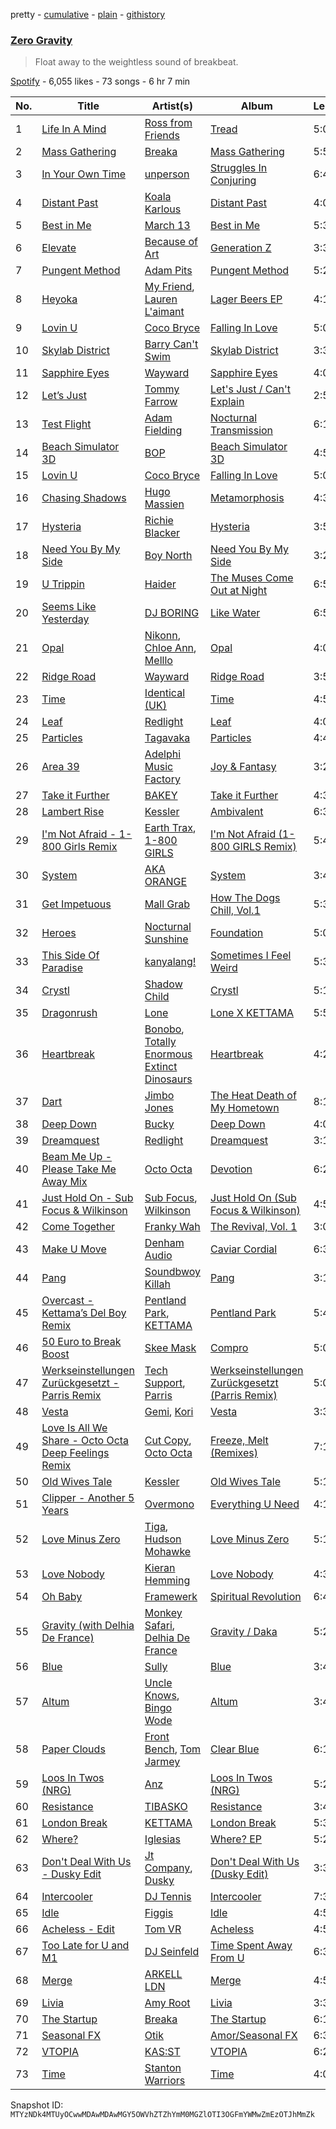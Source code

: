 pretty - [cumulative](/playlists/cumulative/37i9dQZF1DWV15Do5xY4up.md) - [plain](/playlists/plain/37i9dQZF1DWV15Do5xY4up) - [githistory](https://github.githistory.xyz/mackorone/spotify-playlist-archive/blob/main/playlists/plain/37i9dQZF1DWV15Do5xY4up)

### [Zero Gravity](https://open.spotify.com/playlist/37i9dQZF1DWV15Do5xY4up)

> Float away to the weightless sound of breakbeat.

[Spotify](https://open.spotify.com/user/spotify) - 6,055 likes - 73 songs - 6 hr 7 min

| No. | Title | Artist(s) | Album | Length |
|---|---|---|---|---|
| 1 | [Life In A Mind](https://open.spotify.com/track/4JVF59QcAnw65v74ZK4DW2) | [Ross from Friends](https://open.spotify.com/artist/1Ma3pJzPIrAyYPNRkp3SUF) | [Tread](https://open.spotify.com/album/5wKXfInna4rPKYVhdiSgQA) | 5:03 |
| 2 | [Mass Gathering](https://open.spotify.com/track/75SmTOHWEkyaUjcALTpmGW) | [Breaka](https://open.spotify.com/artist/2hTtDy5yaNWqVmBj7EpaAq) | [Mass Gathering](https://open.spotify.com/album/4VFAZ2yuxHo8NW6GfwIop2) | 5:50 |
| 3 | [In Your Own Time](https://open.spotify.com/track/3sxV5L6EBIYeUdcGgVrAa2) | [unperson](https://open.spotify.com/artist/31lhWbJmDZarZyNkQdMYjK) | [Struggles In Conjuring](https://open.spotify.com/album/1NYNV1deZTo3TFmV7RF35d) | 6:47 |
| 4 | [Distant Past](https://open.spotify.com/track/2BzWiPWFsCgPZ0RqXc3S12) | [Koala Karlous](https://open.spotify.com/artist/5h0JMWzRBgCtl8dahtxugO) | [Distant Past](https://open.spotify.com/album/1kIAk5bnTakeCsXKEsX3E8) | 4:07 |
| 5 | [Best in Me](https://open.spotify.com/track/5f5oCn8eUGl3Elcp5wKrfc) | [March 13](https://open.spotify.com/artist/1HFMq4FxAkAIGOedJoCBDO) | [Best in Me](https://open.spotify.com/album/3imCSMDrH2A9LZJG9v9FPZ) | 5:34 |
| 6 | [Elevate](https://open.spotify.com/track/3E2N8qR5WeeDxuB9ky2FQE) | [Because of Art](https://open.spotify.com/artist/4Cmrx83CCgN8X1hkyhkUkq) | [Generation Z](https://open.spotify.com/album/51o8yvtAFMk8uZj40IqKIS) | 3:38 |
| 7 | [Pungent Method](https://open.spotify.com/track/1h5JayKI2fkVMGL0GRnZVX) | [Adam Pits](https://open.spotify.com/artist/0vrrcYDODaghHDyxGZCIis) | [Pungent Method](https://open.spotify.com/album/0xTs0LzMADcPxIGpESbVMj) | 5:25 |
| 8 | [Heyoka](https://open.spotify.com/track/17cVuIl1z18wO2cZda3sxA) | [My Friend](https://open.spotify.com/artist/1hg70WTHwGUQ7XDbjy3szw), [Lauren L'aimant](https://open.spotify.com/artist/2M2QzPADSybcVig2CBTcFJ) | [Lager Beers EP](https://open.spotify.com/album/5izcjEZQUvnhfeLWM67n72) | 4:13 |
| 9 | [Lovin U](https://open.spotify.com/track/5NS2mvyyimFo4GStYcjrL1) | [Coco Bryce](https://open.spotify.com/artist/08hjAM9XAD28O0nWVKmlx5) | [Falling In Love](https://open.spotify.com/album/2ZXNASZ0miJJPHZMRzrRLh) | 5:08 |
| 10 | [Skylab District](https://open.spotify.com/track/5N9ORjMVySSfAbW3NbEHeX) | [Barry Can't Swim](https://open.spotify.com/artist/0vTVU0KH0CVzijsoKGsTPl) | [Skylab District](https://open.spotify.com/album/4F4MP8Ifyv38AiLHPeKHUw) | 3:37 |
| 11 | [Sapphire Eyes](https://open.spotify.com/track/1AuKIQy8e7ifqsSAbPSJ10) | [Wayward](https://open.spotify.com/artist/6QzNZv95Ql8TJ7PsHvOvZS) | [Sapphire Eyes](https://open.spotify.com/album/1NiKOW5Z6EdvWPe7y5BIUd) | 4:05 |
| 12 | [Let’s Just](https://open.spotify.com/track/1WcNMJDbf4LkWa5bFNNOUw) | [Tommy Farrow](https://open.spotify.com/artist/48PJbNNOaXy5gbHGHlar5T) | [Let's Just / Can't Explain](https://open.spotify.com/album/18DGzL6akFFZw13Ey5M6oc) | 2:58 |
| 13 | [Test Flight](https://open.spotify.com/track/5b9ifBWB1LQFNwnpwN7Tj5) | [Adam Fielding](https://open.spotify.com/artist/2COKeWJbqMc39mh0sFwnvE) | [Nocturnal Transmission](https://open.spotify.com/album/6ZHilzMuJjTaQTKN1HPk48) | 6:14 |
| 14 | [Beach Simulator 3D](https://open.spotify.com/track/0NEti7J191QYOcYfVD9FfF) | [BOP](https://open.spotify.com/artist/02ZCVD3nqfqNId8lvpvCBb) | [Beach Simulator 3D](https://open.spotify.com/album/6T2Q6fg164JmYS99JbJNxO) | 4:56 |
| 15 | [Lovin U](https://open.spotify.com/track/5NS2mvyyimFo4GStYcjrL1) | [Coco Bryce](https://open.spotify.com/artist/08hjAM9XAD28O0nWVKmlx5) | [Falling In Love](https://open.spotify.com/album/2ZXNASZ0miJJPHZMRzrRLh) | 5:08 |
| 16 | [Chasing Shadows](https://open.spotify.com/track/7mIMl6BkmHWGqZz4EXROCG) | [Hugo Massien](https://open.spotify.com/artist/2W5iJGVOD94ioSvjS8x8Yu) | [Metamorphosis](https://open.spotify.com/album/4feBQDj6rFcZiH1CYVtO0n) | 4:37 |
| 17 | [Hysteria](https://open.spotify.com/track/1YYTSy2xoYgabhcsTjo1xh) | [Richie Blacker](https://open.spotify.com/artist/1ZcjObwclhycsS6bdN2Kgn) | [Hysteria](https://open.spotify.com/album/3f1eHZkiFQeSioBt5wggH3) | 3:50 |
| 18 | [Need You By My Side](https://open.spotify.com/track/22ddzTjm8BO39CySTC4J5y) | [Boy North](https://open.spotify.com/artist/5RWTv1TLAxHSP7N33pFJfN) | [Need You By My Side](https://open.spotify.com/album/1iYfXhyJbX6SunMbZUKLcP) | 3:20 |
| 19 | [U Trippin](https://open.spotify.com/track/10cj75OrGOzk9ACiG39CzQ) | [Haider](https://open.spotify.com/artist/7L7XkH1dMZGeedtOdYOVLF) | [The Muses Come Out at Night](https://open.spotify.com/album/6oklxHW7orD7EDYfSwO3Rh) | 6:51 |
| 20 | [Seems Like Yesterday](https://open.spotify.com/track/2xUabXbWjP4zg8KLWzjf5U) | [DJ BORING](https://open.spotify.com/artist/3MkIU5jhXTMK9pYQTRVI6p) | [Like Water](https://open.spotify.com/album/67jcLpkhhs8aym2g4ETAVf) | 6:57 |
| 21 | [Opal](https://open.spotify.com/track/1nqNdeEJJTn13e9D7V5ABy) | [Nikonn](https://open.spotify.com/artist/1IUR872zLRlWXAfr7Uls4Q), [Chloe Ann](https://open.spotify.com/artist/0M3si2esFXD5q7uR6CROPc), [Melllo](https://open.spotify.com/artist/78ks8w7ilnLHMKd3lLqNTc) | [Opal](https://open.spotify.com/album/02vuelAR4xyXZP1ZecWryz) | 4:07 |
| 22 | [Ridge Road](https://open.spotify.com/track/3CXuqcOwULRO94390MGSAR) | [Wayward](https://open.spotify.com/artist/6QzNZv95Ql8TJ7PsHvOvZS) | [Ridge Road](https://open.spotify.com/album/2YLOw1oVOWQvd3HB6sV6QP) | 3:58 |
| 23 | [Time](https://open.spotify.com/track/3ueVK1E2huAZ5z1ZHYQh3M) | [Identical \(UK\)](https://open.spotify.com/artist/1OKXJiow05m9UQ37BsBliL) | [Time](https://open.spotify.com/album/7A52FQSOQK94yVNA3GYpn2) | 4:59 |
| 24 | [Leaf](https://open.spotify.com/track/3kFX2uUuRtujp20lxIHbwF) | [Redlight](https://open.spotify.com/artist/4ly0VtIYiDYVA4q6ry0NUk) | [Leaf](https://open.spotify.com/album/0pykvqYUvN9Q8IO0gpw9Qq) | 4:06 |
| 25 | [Particles](https://open.spotify.com/track/5SwR377GiCxymqP3Nx86wj) | [Tagavaka](https://open.spotify.com/artist/6r9d7O0TN4AZoM5AK4CmRy) | [Particles](https://open.spotify.com/album/3IrFy2PZ0JgP3hdhTuuFsx) | 4:47 |
| 26 | [Area 39](https://open.spotify.com/track/51xqoC8MD2eo84eweXnG2b) | [Adelphi Music Factory](https://open.spotify.com/artist/27cAR2QA0zM5v0KL9JNWwe) | [Joy & Fantasy](https://open.spotify.com/album/1TVmyP0kSZaJpDYoN30wNe) | 3:20 |
| 27 | [Take it Further](https://open.spotify.com/track/2YNcbIe5ez6J9pLeS0TmdL) | [BAKEY](https://open.spotify.com/artist/49du30vgnQZT13tyjnrspT) | [Take it Further](https://open.spotify.com/album/1g8uVD8Hk9ZOmjrSg1TwUb) | 4:33 |
| 28 | [Lambert Rise](https://open.spotify.com/track/7txXvBBhA0YB5L3Bopg5e8) | [Kessler](https://open.spotify.com/artist/3p0aq3vKGFP6N7rDc0UhJC) | [Ambivalent](https://open.spotify.com/album/7dZYB94TjHB1Kub44SK9j9) | 6:34 |
| 29 | [I'm Not Afraid \- 1\-800 Girls Remix](https://open.spotify.com/track/7i4rfYbOXoU4PRX0H8VTgA) | [Earth Trax](https://open.spotify.com/artist/2aIG9sDL3yGi38BST8RNmQ), [1\-800 GIRLS](https://open.spotify.com/artist/67yGrC4QoCSD0g7YMcGIgJ) | [I'm Not Afraid \(1\-800 GIRLS Remix\)](https://open.spotify.com/album/05VMC6G0wYMwmpHTa1Ajpn) | 5:44 |
| 30 | [System](https://open.spotify.com/track/0iHPXA909hMEDzv5haesuj) | [AKA ORANGE](https://open.spotify.com/artist/0Hz1vYMsVy0WzWhng1HxlT) | [System](https://open.spotify.com/album/6hPqY0dIYg5xkueZ4QoOFP) | 3:46 |
| 31 | [Get Impetuous](https://open.spotify.com/track/1836eqyYDqqecU5hjTg18D) | [Mall Grab](https://open.spotify.com/artist/7yF6JnFPDzgml2Ytkyl5D7) | [How The Dogs Chill, Vol.1](https://open.spotify.com/album/12KUsz5VGp0SNjfXPxNVjE) | 5:31 |
| 32 | [Heroes](https://open.spotify.com/track/1vJBXX0MaI9a5k0fWUZXcj) | [Nocturnal Sunshine](https://open.spotify.com/artist/1BiGjy3Kg99ZgL7E2Qb4Td) | [Foundation](https://open.spotify.com/album/1jb6eS8NrJUOvNLIfwRPZ6) | 5:06 |
| 33 | [This Side Of Paradise](https://open.spotify.com/track/2jdLk1AMrWbGQBylWI025A) | [kanyalang!](https://open.spotify.com/artist/7eb7C0cWi2Cx4rNJbKOIV6) | [Sometimes I Feel Weird](https://open.spotify.com/album/0DiwLN0euVsSaseXort5cE) | 5:33 |
| 34 | [Crystl](https://open.spotify.com/track/0192xbT2oFC7xavnkmeaSE) | [Shadow Child](https://open.spotify.com/artist/0tMr0e1EQZ0Vci7EHz2bM9) | [Crystl](https://open.spotify.com/album/5cYljOzv2FVtiHWIP05P09) | 5:16 |
| 35 | [Dragonrush](https://open.spotify.com/track/1CJiYBn5UJrgwpqEse5TkX) | [Lone](https://open.spotify.com/artist/5wZOrGWdg4hq7KIRMupJdI) | [Lone X KETTAMA](https://open.spotify.com/album/3JRLIJYBAbD6RV1hkb3NKv) | 5:56 |
| 36 | [Heartbreak](https://open.spotify.com/track/4b6WRfxJRY40RBpl3TMQVq) | [Bonobo](https://open.spotify.com/artist/0cmWgDlu9CwTgxPhf403hb), [Totally Enormous Extinct Dinosaurs](https://open.spotify.com/artist/0g3NiCRhEv7M4SEDMrpItN) | [Heartbreak](https://open.spotify.com/album/41oY7hIc9CdA5FtWQVyFAU) | 4:25 |
| 37 | [Dart](https://open.spotify.com/track/7x0Y7Ne5O0W2eqWPFqbSWt) | [Jimbo Jones](https://open.spotify.com/artist/22Y6Kb1gjWN1Ka6gU2yNQJ) | [The Heat Death of My Hometown](https://open.spotify.com/album/6HQxXu3eeZGOwt4ysgIhdQ) | 8:16 |
| 38 | [Deep Down](https://open.spotify.com/track/3YO3Lvf6PrOewLO7fDC7r8) | [Bucky](https://open.spotify.com/artist/5xbSO9Iw82v22Ueoaighmf) | [Deep Down](https://open.spotify.com/album/0WhY3S60ENLRouipS4e0cV) | 4:03 |
| 39 | [Dreamquest](https://open.spotify.com/track/0AeeF13izccNchF1S9vleU) | [Redlight](https://open.spotify.com/artist/4ly0VtIYiDYVA4q6ry0NUk) | [Dreamquest](https://open.spotify.com/album/6StiShNUy11iTdLlHKOABa) | 3:12 |
| 40 | [Beam Me Up \- Please Take Me Away Mix](https://open.spotify.com/track/4UgVEhFCKFAqc3VhVWYO5z) | [Octo Octa](https://open.spotify.com/artist/2GH8Mzo3Ur1AdOnGUUpt17) | [Devotion](https://open.spotify.com/album/2e7LQqvJdInqGHnjEIsAaJ) | 6:22 |
| 41 | [Just Hold On \- Sub Focus & Wilkinson](https://open.spotify.com/track/1cJdIbouxNm1DXYq8A6JSO) | [Sub Focus](https://open.spotify.com/artist/0QaSiI5TLA4N7mcsdxShDO), [Wilkinson](https://open.spotify.com/artist/6m8itYST9ADjBIYevXSb1r) | [Just Hold On \(Sub Focus & Wilkinson\)](https://open.spotify.com/album/5zWKlLdoDaK74VLgjCHhar) | 4:58 |
| 42 | [Come Together](https://open.spotify.com/track/2Vf7umz71NibHBgzU3sQav) | [Franky Wah](https://open.spotify.com/artist/3IG3Ub4ra8AuSxCFDVkVco) | [The Revival, Vol\. 1](https://open.spotify.com/album/2NkaRLi1emHFYLRT2JqxbL) | 3:07 |
| 43 | [Make U Move](https://open.spotify.com/track/2nvBQnVHOZvTP7DkHYGnVL) | [Denham Audio](https://open.spotify.com/artist/2gyrzIEBDddx6GsW60DnW1) | [Caviar Cordial](https://open.spotify.com/album/4pSRL7cqcj8cPnOQQyLs5B) | 6:30 |
| 44 | [Pang](https://open.spotify.com/track/1o2gvYzfniqw5OYOC6KNtz) | [Soundbwoy Killah](https://open.spotify.com/artist/7GWKj0q6ycOb9PvBAX81w4) | [Pang](https://open.spotify.com/album/27fzgwULTXuPFht0WVqjIu) | 3:11 |
| 45 | [Overcast \- Kettama’s Del Boy Remix](https://open.spotify.com/track/3p3w4sqTA2IrBbedphOHHf) | [Pentland Park](https://open.spotify.com/artist/37A6Q7JvVr8WJphC513gXw), [KETTAMA](https://open.spotify.com/artist/3an9rnsXKPCAMlZgH4A0n4) | [Pentland Park](https://open.spotify.com/album/6muuoxRTUuGhKn483IYzD3) | 5:44 |
| 46 | [50 Euro to Break Boost](https://open.spotify.com/track/621ALAYuQFMnpBBdKXXAnS) | [Skee Mask](https://open.spotify.com/artist/2qwi0hBvI2GrbkurOnw3hZ) | [Compro](https://open.spotify.com/album/3yXIkSJWpudtgF0TZuB16U) | 5:07 |
| 47 | [Werkseinstellungen Zurückgesetzt \- Parris Remix](https://open.spotify.com/track/54EGFgoONZaSUsknWC12RO) | [Tech Support](https://open.spotify.com/artist/1q9DdIVexjOaCYVpMJnOmq), [Parris](https://open.spotify.com/artist/438TWpixWUH0KLP6ARfymt) | [Werkseinstellungen Zurückgesetzt \(Parris Remix\)](https://open.spotify.com/album/5YIOvsT36r496Gx2y9QzFf) | 5:06 |
| 48 | [Vesta](https://open.spotify.com/track/2o4n8j8Bj0LB33Hgc71LIg) | [Gemi](https://open.spotify.com/artist/3KUQf69bdptSNDeotadJfm), [Kori](https://open.spotify.com/artist/6tUcO4yFrN0Zzt3iMtDyns) | [Vesta](https://open.spotify.com/album/7ELN6vOodmmsja1NIjHWHd) | 3:36 |
| 49 | [Love Is All We Share \- Octo Octa Deep Feelings Remix](https://open.spotify.com/track/69OWyXVNKSZRUKp0stDTHY) | [Cut Copy](https://open.spotify.com/artist/4EENT7N7rCBwrddM3s0vFS), [Octo Octa](https://open.spotify.com/artist/2GH8Mzo3Ur1AdOnGUUpt17) | [Freeze, Melt \(Remixes\)](https://open.spotify.com/album/6TnFFOov0T7vrYbqusY8IT) | 7:14 |
| 50 | [Old Wives Tale](https://open.spotify.com/track/6P5mzQQddhBUa4EE3n6Zlu) | [Kessler](https://open.spotify.com/artist/3p0aq3vKGFP6N7rDc0UhJC) | [Old Wives Tale](https://open.spotify.com/album/1rM2WHjFo4m9P3McADxcC8) | 5:17 |
| 51 | [Clipper \- Another 5 Years](https://open.spotify.com/track/4BcPKvo3YMGXToCJUjSi1F) | [Overmono](https://open.spotify.com/artist/01PnN11ovfen6xUOHfNpn3) | [Everything U Need](https://open.spotify.com/album/51Pol28HI3O8QNCJOhQnAt) | 4:18 |
| 52 | [Love Minus Zero](https://open.spotify.com/track/2LvoLTGnFfuQp93zdnBTL1) | [Tiga](https://open.spotify.com/artist/5l9wiTZVfqQTfMDOt0HtwC), [Hudson Mohawke](https://open.spotify.com/artist/6olWbKW2VLhFCHfOi0iEDb) | [Love Minus Zero](https://open.spotify.com/album/6AKrGHekVqZ5PxCCt8bviy) | 5:13 |
| 53 | [Love Nobody](https://open.spotify.com/track/2vqyZJ5F0VUarD6TrJ4Y3t) | [Kieran Hemming](https://open.spotify.com/artist/0y7PZphnEbZAG2JHlPR4Pi) | [Love Nobody](https://open.spotify.com/album/6XqXlaDJF5cklmRifphMjU) | 4:31 |
| 54 | [Oh Baby](https://open.spotify.com/track/45SDYGJmGrqWWrvo1Xvk57) | [Framewerk](https://open.spotify.com/artist/3sQiKqtxrIhI1lu7oxm9s1) | [Spiritual Revolution](https://open.spotify.com/album/3JgTuW5mIIWzbrFByVkDGA) | 6:49 |
| 55 | [Gravity \(with Delhia De France\)](https://open.spotify.com/track/6mIce4eaRg6UOFHABNX2xL) | [Monkey Safari](https://open.spotify.com/artist/5zovXI5By2gUhdr7EByjLa), [Delhia De France](https://open.spotify.com/artist/7A4TdwdnxfR9auD1yAmpWD) | [Gravity / Daka](https://open.spotify.com/album/29QX0FyGAT6KSSPyzT8s1Q) | 5:29 |
| 56 | [Blue](https://open.spotify.com/track/3QwTdRlDSUNm8JJtWF0Hc4) | [Sully](https://open.spotify.com/artist/6ryGFEDvM7703b889hPUFZ) | [Blue](https://open.spotify.com/album/3iJC6zOsnq5nzmFlzPMolJ) | 3:49 |
| 57 | [Altum](https://open.spotify.com/track/0ZhY1iOzCfxUKWu3iqmCCI) | [Uncle Knows](https://open.spotify.com/artist/51NqakMdtj6gpOBzlVxNhp), [Bingo Wode](https://open.spotify.com/artist/2Ojf4EQMxG9otVQ5B3CVpQ) | [Altum](https://open.spotify.com/album/2r7qtbRzUzWEyhpZbt8fsA) | 3:40 |
| 58 | [Paper Clouds](https://open.spotify.com/track/3A0rjl4awXKtGomCt9yQSn) | [Front Bench](https://open.spotify.com/artist/3eFX6PFnD0Vv3GlbpHrqve), [Tom Jarmey](https://open.spotify.com/artist/005aNwS2ayjqoZxwakSyt4) | [Clear Blue](https://open.spotify.com/album/13ErC7aXM3b3nYzZXXVwCY) | 6:13 |
| 59 | [Loos In Twos \(NRG\)](https://open.spotify.com/track/7AILf7MVG0SEl6skEXhAar) | [Anz](https://open.spotify.com/artist/1Ysz8yMgr4g1Ol3l1m3yOt) | [Loos In Twos \(NRG\)](https://open.spotify.com/album/6kOISrghqryTCzXFl877rx) | 5:21 |
| 60 | [Resistance](https://open.spotify.com/track/3INrCBU37SStDeiRDXNO8Z) | [TIBASKO](https://open.spotify.com/artist/6xq7g0E52yq4y8Op9X82Uo) | [Resistance](https://open.spotify.com/album/2mqcYEea1xh8oPas1qfX3b) | 3:41 |
| 61 | [London Break](https://open.spotify.com/track/5gwDcz0h3IXdtjTfDpQqog) | [KETTAMA](https://open.spotify.com/artist/3an9rnsXKPCAMlZgH4A0n4) | [London Break](https://open.spotify.com/album/1xI66oqP9hUPekhiIwTGHp) | 5:38 |
| 62 | [Where?](https://open.spotify.com/track/1xUOdoSrfnYXpZ3iVSWj1o) | [Iglesias](https://open.spotify.com/artist/3urGFEv1zqwK24gupip690) | [Where? EP](https://open.spotify.com/album/6Th8g1mWpR7riQvGSSDx2P) | 5:28 |
| 63 | [Don't Deal With Us \- Dusky Edit](https://open.spotify.com/track/2lMNNWVnpaJNKCyFFIkWeJ) | [Jt Company](https://open.spotify.com/artist/03QXzMZPP4vJXqhPDYJ9fh), [Dusky](https://open.spotify.com/artist/5gqoUf9vKKv96b1c0GBKwu) | [Don't Deal With Us \(Dusky Edit\)](https://open.spotify.com/album/2ZxAIw9NIcXVSQi6tgMNgo) | 3:36 |
| 64 | [Intercooler](https://open.spotify.com/track/37WX8Luypjzr6OM1dGpC7d) | [DJ Tennis](https://open.spotify.com/artist/6vJvFV1A2CpT8s5B1oUN6t) | [Intercooler](https://open.spotify.com/album/537Ja6WhxbWWBpDTY4phOR) | 7:36 |
| 65 | [Idle](https://open.spotify.com/track/4nV7NfTgDupppPZf5ARmLY) | [Figgis](https://open.spotify.com/artist/5gPb5bWKSpRkBhLdlTZpiz) | [Idle](https://open.spotify.com/album/2jY7LdWedFXFppeqDTfGoq) | 4:59 |
| 66 | [Acheless \- Edit](https://open.spotify.com/track/3uSS4gKyOg9m8V2Ds2ZKTr) | [Tom VR](https://open.spotify.com/artist/36tUphbhaRrmHNS6reORr5) | [Acheless](https://open.spotify.com/album/3TnRsvwBfgPM8uoE0Wg3FY) | 4:55 |
| 67 | [Too Late for U and M1](https://open.spotify.com/track/4yKTcvzQU40CxEMCtZSR6R) | [DJ Seinfeld](https://open.spotify.com/artist/37YzpfBeFju8QRZ3g0Ha1Q) | [Time Spent Away From U](https://open.spotify.com/album/5DlpzmONGJYLOUBcHvjfSM) | 6:37 |
| 68 | [Merge](https://open.spotify.com/track/0KjH4YiXnACgQMmGrvmniS) | [ARKELL LDN](https://open.spotify.com/artist/3Ot1MwW7hubGhaXagda1Hk) | [Merge](https://open.spotify.com/album/5iMbFgPqTi5rWgtzZSHSpV) | 4:55 |
| 69 | [Livia](https://open.spotify.com/track/7ksIP3PvENgGJkviy7qgJm) | [Amy Root](https://open.spotify.com/artist/25BkQ40MvbdCyNbX8DJd73) | [Livia](https://open.spotify.com/album/73RxDJ0nHrF19V4q2l8UZW) | 3:35 |
| 70 | [The Startup](https://open.spotify.com/track/7AK3ox5iJh2dBjrEHrKzPG) | [Breaka](https://open.spotify.com/artist/2hTtDy5yaNWqVmBj7EpaAq) | [The Startup](https://open.spotify.com/album/11JZoAmn7TjAzCfZkZ6OwT) | 6:16 |
| 71 | [Seasonal FX](https://open.spotify.com/track/0WWSIH1IDXlRtbR2GHStVg) | [Otik](https://open.spotify.com/artist/6yvENIf7GmNwYnspB8UCpB) | [Amor/Seasonal FX](https://open.spotify.com/album/3MQmXy3mHKBBCwDHbBCSNY) | 6:32 |
| 72 | [VTOPIA](https://open.spotify.com/track/5sV6YuXW0Cherbpb6PEpTo) | [KAS:ST](https://open.spotify.com/artist/7orlzf5LTqSnCzURkZFebN) | [VTOPIA](https://open.spotify.com/album/50iCpCLAmZjZIZAdobVL5H) | 6:22 |
| 73 | [Time](https://open.spotify.com/track/5CdnchxvwLJUonYfcDbgB0) | [Stanton Warriors](https://open.spotify.com/artist/7GeAzBsalYANXTi1ReOm1R) | [Time](https://open.spotify.com/album/2JQtRaELiP5PODbtSBa31y) | 4:07 |

Snapshot ID: `MTYzNDk4MTUyOCwwMDAwMDAwMGY5OWVhZTZhYmM0MGZlOTI3OGFmYWMwZmEzOTJhMmZk`
